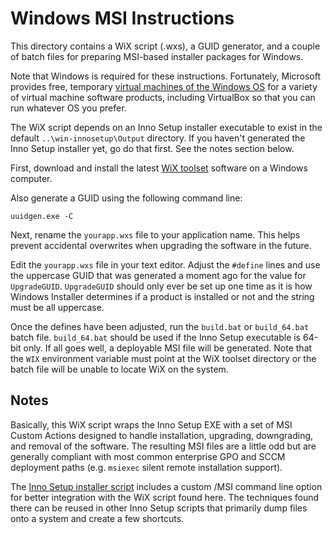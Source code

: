 Windows MSI Instructions
========================

This directory contains a WiX script (.wxs), a GUID generator, and a couple of batch files for preparing MSI-based installer packages for Windows.

Note that Windows is required for these instructions.  Fortunately, Microsoft provides free, temporary [virtual machines of the Windows OS](https://developer.microsoft.com/en-us/windows/downloads/virtual-machines) for a variety of virtual machine software products, including VirtualBox so that you can run whatever OS you prefer.

The WiX script depends on an Inno Setup installer executable to exist in the default `..\win-innosetup\Output` directory.  If you haven't generated the Inno Setup installer yet, go do that first.  See the notes section below.

First, download and install the latest [WiX toolset](http://wixtoolset.org/) software on a Windows computer.

Also generate a GUID using the following command line:

`uuidgen.exe -C`

Next, rename the `yourapp.wxs` file to your application name.  This helps prevent accidental overwrites when upgrading the software in the future.

Edit the `yourapp.wxs` file in your text editor.  Adjust the `#define` lines and use the uppercase GUID that was generated a moment ago for the value for `UpgradeGUID`.  `UpgradeGUID` should only ever be set up one time as it is how Windows Installer determines if a product is installed or not and the string must be all uppercase.

Once the defines have been adjusted, run the `build.bat` or `build_64.bat` batch file.  `build_64.bat` should be used if the Inno Setup executable is 64-bit only.  If all goes well, a deployable MSI file will be generated.  Note that the `WIX` environment variable must point at the WiX toolset directory or the batch file will be unable to locate WiX on the system.

Notes
-----

Basically, this WiX script wraps the Inno Setup EXE with a set of MSI Custom Actions designed to handle installation, upgrading, downgrading, and removal of the software.  The resulting MSI files are a little odd but are generally compliant with most common enterprise GPO and SCCM deployment paths (e.g. `msiexec` silent remote installation support).

The [Inno Setup installer script](../win-innosetup/yourapp.iss) includes a custom /MSI command line option for better integration with the WiX script found here.  The techniques found there can be reused in other Inno Setup scripts that primarily dump files onto a system and create a few shortcuts.